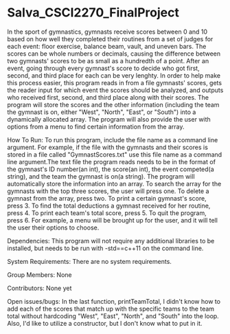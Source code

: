 # Salva_CSCI2270_FinalProject
In the sport of gymnastics, gymnasts receive scores between 0 and 10 based on how well they completed their routines from a set of judges for each event: floor exercise, balance beam, vault, and uneven bars. The scores can be whole numbers or decimals, causing the difference between two gymnasts' scores to be as small as a hundredth of a point. After an event, going through every gymnast's score to decide who got first, second, and third place for each can be very lenghty. In order to help make this process easier, this program reads in from a file gymnasts' scores, gets the reader input for which event the scores should be analyzed, and outputs who received first, second, and third place along with their scores. The program will store the scores and the other information (including the team the gymnast is on, either "West", "North", "East", or "South") into a dynamically allocated array. The program will also provide the user with options from a menu to find certain information from the array.

How To Run:
To run this program, include the file name as a command line argument. For example, if the file with the gymnasts and their scores is stored in a file called "GymnastScores.txt" use this file name as a command line argument.The text file the program reads needs to be in the format of the gymnast's ID number(an int), the score(an int), the event competed(a string), and the team the gymnast is on(a string). The program will automatically store the information into an array. To search the array for the gymnasts with the top three scores, the user will press one. To delete a gymnast from the array, press two. To print a certain gymnast's score, press 3. To find the total deductions a gymnast received for her routine, press 4. To print each team's total score, press 5. To quit the program, press 6. For example, a menu will be brought up for the user, and it will tell the user their options to choose. 

Dependencies:
This program will not require any additional libraries to be installed, but needs to be run with -std==c++11 on the command line. 

System Requirements:
There are no system requirements. 

Group Members:
None

Contributors:
None yet

Open issues/bugs:
In the last function, printTeamTotal, I didn't know how to add each of the scores that match up with the specific teams to the team total without hardcoding "West", "East", "North", and "South" into the loop. Also, I'd like to utilize a constructor, but I don't know what to put in it. 
